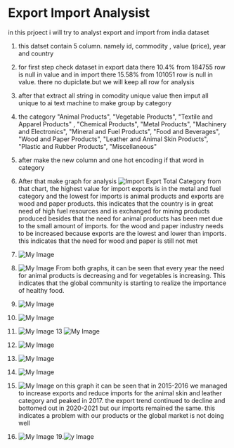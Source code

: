 # Export Import Analysist
in this prjoect i will try to analyst export and import from india dataset

1. this datset contain 5 column. namely id,  commodity , value (price), year and country
2. for first step check dataset in export data there 10.4% from 184755 row is null in value and in import there 15.58% from 101051 row is null in value. there no dupiclate.but we will keep all row for analysis
3. after that extract all string in comodity unique value then imput all unique to ai text machine to make group by category
4. the category
    "Animal Products",
    "Vegetable Products",
    "Textile and Apparel Products" ,
    "Chemical Products",    "Metal Products",
    "Machinery and Electronics",
    "Mineral and Fuel Products",
    "Food and Beverages",
    "Wood and Paper Products",
    "Leather and Animal Skin Products",
    "Plastic and Rubber Products",
    "Miscellaneous"
5.  after make the new column and one hot encoding if that word in category
6.  After that make graph for analysis
  ![Import Exprt Total Category](picture/importexporttotal.png)
from that chart, the highest value for import exports is in the metal and fuel category and the lowest for imports is animal products and exports are wood and paper products. this indicates that the country is in great need of high fuel resources and is exchanged for mining products produced besides that the need for animal products has been met due to the small amount of imports. for the wood and paper industry needs to be increased because exports are the lowest and lower than imports. this indicates that the need for wood and paper is still not met

8.  ![My Image](picture/download.png)
9.   ![My Image](picture/download(1).png)
     From both graphs, it can be seen that every year the need for animal products is decreasing and for vegetables is increasing. This indicates that the global community is starting to realize the importance of healthy food.
11. ![My Image](picture/download(2).png)
12. ![My Image](picture/download(3).png)
1.  ![My Image](picture/download(4).png)
13   ![My Image](picture/download(5).png)
14. ![My Image](picture/download(6).png)
15. ![My Image](picture/download(7).png)
1.  ![My Image](picture/download(8).png)
17.   ![My Image](picture/download(9).png)
    on this graph it can be seen that in 2015-2016 we managed to increase exports and reduce imports for the animal skin and leather category and peaked in 2017. the export trend continued to decline and bottomed out in 2020-2021 but our imports remained the same. this indicates a problem with our products or the global market is not doing well
19.   ![My Image](picture/download(10).png)
19.![y Image](picture/download(11).png)
